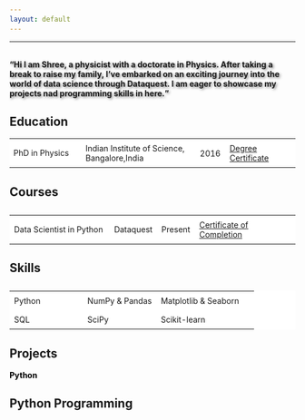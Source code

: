 ```yaml
---
layout: default
---
```


<html lang="en">
<head>
    <meta charset="UTF-8">
    <meta name="viewport" content="width=device-width, initial-scale=1.0">
    <title>Image with Paragraphs</title>
    <style>
        .container {
            display: flex;
            align-items: center;
        }

        .text p {
            margin: 0; 
            flex: 1;
            padding: 0 20px; /* Adjust padding as needed */
        }  
    </style>
</head>
<body>
    <div class="container">
        <img src="/assets/images/PP2.jpg" alt="profile_pic" style="width: 180px; height: 150px;">
        <div class="text">
            <p><strong>Bhagyashree KS Bhat</strong></p>
            <p>bshreeks@gmail.com</p>
            <p>https://www.linkedin.com/in/bhagyashreeks/</p>
            <p>https://github.com/bshreeks/</p>
            <p>www.datayogi.unaux.com/</p>
        </div>
    </div>
</body>

<head>
    <meta charset="UTF-8">
    <meta name="viewport" content="width=device-width, initial-scale=1.0">
    <title>Logo with Text</title>
    <style>
        .container {
            display: flex;
            align-items: center;
        }

        .logo {
            margin-right: 20px; /* Adjust margin as needed */
        }
    </style>
</head>
</html>
<head>
    <meta charset="UTF-8">
    <meta name="viewport" content="width=device-width, initial-scale=1.0">
    <title>Thick Line</title>
    <style>
        hr.thick {
            border: none;
            background-color: maroon; /* Line color */
            height: 5px; /* Line thickness */
        }
    </style>
</head>
<body>
    <hr class="thick">
</body>

<br>
<head>
    <meta charset="UTF-8">
    <meta name="viewport" content="width=device-width, initial-scale=1.0">
    <title>Shadowed Paragraph</title>
    <style>
        .shadowed-paragraph {
            text-shadow: 2px 2px 4px rgba(0, 0, 0, 0.5); /* Horizontal offset, vertical offset, blur radius, color */
        }
    </style>
</head>

<body><b><q class="shadowed-paragraph">Hi I am Shree, a physicist with a doctorate in Physics. After taking a break to raise my family, I’ve embarked on an exciting journey into the world of data science through Dataquest. I am eager to showcase my projects nad programming skills in here.</q></b></body>

<br>

<h2><b>Education</b></h2>
<table style="border-collapse: collapse; width: 100%;">
<style>
  table {
    background-color: white; 
  }
</style>
  <colgroup>
    <col style="width: 25%;">
    <col style="width: 40%;">
  </colgroup>
  <tbody>
    <tr>
      <td>PhD in Physics</td>
      <td style="padding: 8px;">Indian Institute of Science, Bangalore,India</td>
      <td style="padding: 8px;">2016</td>
      <td style="padding: 8px;"><a href="https://www.linkedin.com/in/bhagyashreeks/" target="_blank">Degree Certificate</a></td>
    </tr>
<table>

<h2 style="margin-bottom: 0;"><b>Courses</b></h2>
<table style="border-collapse: collapse; width: 100%;">
  <colgroup>
    <col style="width: 35%;">
    <col style="width: 15%;">
  </colgroup>
  <tbody>
    <tr>
      <td style="padding: 8px;">Data Scientist in Python</td>
      <td style="padding: 8px;">Dataquest</td>
      <td style="padding: 8px;">Present</td>
      <td style="padding: 8px;"><a href="https://www.linkedin.com/in/bhagyashreeks/" target="_blank">Certificate of Completion</a></td>
    </tr>
<table>

<h2 style="margin-bottom: 0;"><b>Skills</b></h2>
<table style="border-collapse: collapse; width: 100%;">
  <colgroup>
    <col style="width: 30%;">
    <col style="width: 30%;">
  </colgroup>
  <tbody>
    <tr>
      <td style="padding: 8px;">Python</td>
      <td style="padding: 8px;">NumPy & Pandas</td>
      <td style="padding: 8px;">Matplotlib & Seaborn</td>
    </tr>
    <tr>
      <td style="padding: 8px;">SQL</td>
      <td style="padding: 8px;">SciPy</td>
      <td style="padding: 8px;">Scikit-learn</td>
    </tr>
  </tbody>
</table>

<h2><b>Projects</b></h2>
<span style="font-weight: bold; color: black; background-color: lightred">Python</span>


<h2 style="margin-bottom: 0;"><b>Python Programming</b></h2>
<head>
    <meta charset="UTF-8">
    <meta name="viewport" content="width=device-width, initial-scale=1.0">
    <title>Image with Paragraphs</title>
    <style>
        .container {
            display: flex;
            align-items: center;
        }

        .text p {
            margin: 0; 
            flex: 1;
            padding: 0 20px; /* Adjust padding as needed */
        }  
    </style>
</head>
<body>
    <div class="container">
        <a href="https://github.com/bshreeks/Python-Programming-Exercises-" target="_blank">
        <img src="/assets/images/Python_Programming.png" alt="profile_pic" style="width: 250px; height: 200px;">
        </a>
        <div class="text">
            <p><strong>Python Programming: An Introduction to Computer Science by John Zelle</strong></p>
            <p><i>I have organized my programming exercise solutions into separate sections, each corresponding to the chapters of the textbook</i></p>
        </div>
    </div>
</body>
